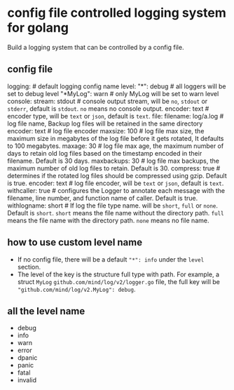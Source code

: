 # config file controlled logging system for golang

Build a logging system that can be controlled by a config file.

## config file

logging:                 # default logging config name
  level:
    "*": debug           # all loggers will be set to debug level
    "*MyLog": warn       # only MyLog will be set to warn level
  console:
    stream: stdout       # console output stream, will be `no`, `stdout` or `stderr`, default is `stdout`. `no` means no console output.
    encoder: text        # encoder type, will be `text` or `json`, default is `text`.
  file:
    filename: log/a.log  # log file name, Backup log files will be retained in the same directory
    encoder: text        # log file encoder
    maxsize: 100         # log file max size, the maximum size in megabytes of the log file before it gets rotated, It defaults to 100 megabytes.
    maxage: 30           # log file max age, the maximum number of days to retain old log files based on the timestamp encoded in their filename. Default is 30 days.
    maxbackups: 30       # log file max backups, the maximum number of old log files to retain. Default is 30.
    compress: true       # determines if the rotated log files should be compressed using gzip. Default is true.
    encoder: text        # log file encoder, will be `text` or `json`, default is `text`.
  withcaller: true       # configures the Logger to annotate each message with the filename, line number, and function name of caller. Default is true.
  withlogname: short     # If log the file type name. will be `short`, `full` or `none`. Default is `short`. `short` means the file name without the directory path. `full` means the file name with the directory path. `none` means no file name.

## how to use custom level name
- If no config file, there will be a default `"*": info` under the `level` section.
- The level of the key is the structure full type with path. For example, a struct `MyLog` `github.com/mind/log/v2/logger.go` file, the full key will be `"github.com/mind/log/v2.MyLog": debug`.

## all the level name
- debug
- info
- warn
- error
- dpanic
- panic
- fatal
- invalid
